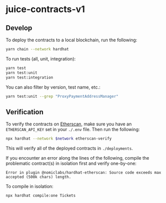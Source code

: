 # juice-contracts-v1

## Develop

To deploy the contracts to a local blockchain, run the following:

```bash
yarn chain --network hardhat
```

To run tests (all, unit, integration):

```bash
yarn test
yarn test:unit
yarn test:integration
```

You can also filter by version, test name, etc.:

```bash
yarn test:unit --grep "ProxyPaymentAddressManager"
```

## Verification

To verify the contracts on [Etherscan](https://etherscan.io), make sure you have an `ETHERSCAN_API_KEY` set in your `./.env` file. Then run the following:

```bash
npx hardhat --network $network etherscan-verify
```

This will verify all of the deployed contracts in `./deployments`.

If you encounter an error along the lines of the following, compile the problematic contract(s) in isolation first and verify one-by-one:

```
Error in plugin @nomiclabs/hardhat-etherscan: Source code exceeds max accepted (500k chars) length.
```

To compile in isolation:

```
npx hardhat compile:one Tickets
```

